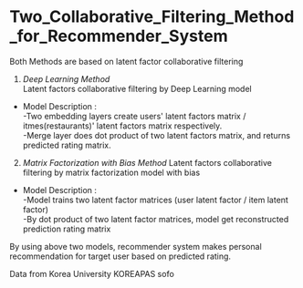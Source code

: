# Two_Collaborative_Filtering_Method_for_Recommender_System

Both Methods are based on latent factor collaborative filtering

1. *Deep Learning Method*  
Latent factors collaborative filtering by Deep Learning model  
  * Model Description :  
  -Two embedding layers create users' latent factors matrix / itmes(restaurants)' latent factors matrix respectively.  
  -Merge layer does dot product of two latent factors matrix, and returns predicted rating matrix.


2. *Matrix Factorization with Bias Method*
Latent factors collaborative filtering by matrix factorization model with bias  
  * Model Description :  
  -Model trains two latent factor matrices (user latent factor / item latent factor)   
  -By dot product of two latent factor matrices, model get reconstructed prediction rating matrix
  





By using above two models, recommender system makes personal recommendation for target user based on predicted rating.    

Data from Korea University KOREAPAS sofo


